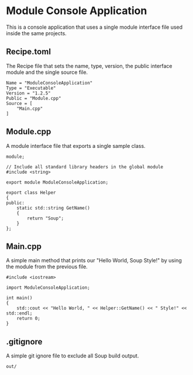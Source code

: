 # Module Console Application
This is a console application that uses a single module interface file used inside the same projects.

## Recipe.toml
The Recipe file that sets the name, type, version, the public interface module and the single source file.
```
Name = "ModuleConsoleApplication"
Type = "Executable"
Version = "1.2.5"
Public = "Module.cpp"
Source = [
    "Main.cpp"
]
```

## Module.cpp
A module interface file that exports a single sample class.
```
module;

// Include all standard library headers in the global module
#include <string>

export module ModuleConsoleApplication;

export class Helper
{
public:
    static std::string GetName()
    {
        return "Soup";
    }
};
```

## Main.cpp
A simple main method that prints our "Hello World, Soup Style!" by using the module from the previous file.
```
#include <iostream>

import ModuleConsoleApplication;

int main()
{
    std::cout << "Hello World, " << Helper::GetName() << " Style!" << std::endl;
    return 0;
}
```

## .gitignore
A simple git ignore file to exclude all Soup build output.
```
out/
```